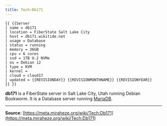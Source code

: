 ```yaml
---
title: Tech:Db171
---
```


```
{{ {{Server
| name = db171
| location = FiberState Salt Lake City
| host = db171.wikitide.net
| usage = Database
| status = running
| memory = 36GB
| cpu = 6 cores
| ssd = 1TB U.2 NVMe
| os = Debian 12
| type = KVM
| kernel =
| cloud = cloud17
| updated = {{REVISIONDAY}} {{REVISIONMONTHNAME}} {{REVISIONYEAR}}
}} }}
```

**db171** is a FiberState server in Salt Lake City, Utah running Debian Bookworm. It is a Database server running [MariaDB](/tech-docs/techmariadb.md).

----
**Source**: [https://meta.miraheze.org/wiki/Tech:Db171](https://meta.miraheze.org/wiki/Tech:Db171)